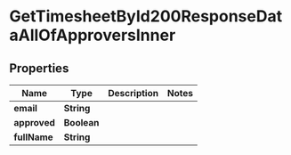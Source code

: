 

# GetTimesheetById200ResponseDataAllOfApproversInner


## Properties

| Name | Type | Description | Notes |
|------------ | ------------- | ------------- | -------------|
|**email** | **String** |  |  |
|**approved** | **Boolean** |  |  |
|**fullName** | **String** |  |  |



